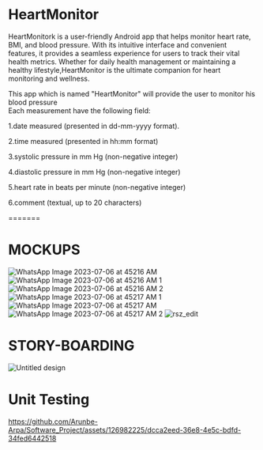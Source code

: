 
# HeartMonitor

HeartMonitork is a user-friendly Android app that helps monitor heart rate, BMI, and blood pressure. With its intuitive interface and convenient features, it provides a seamless experience for users to track their vital health metrics. Whether for daily health management or maintaining a healthy lifestyle,HeartMonitor is the ultimate companion for heart monitoring and wellness.


This app which is named "HeartMonitor" will provide the user to monitor his blood pressure              
Each measurement have the following field:                        

1.date measured (presented in dd-mm-yyyy format).                                                                                                                     

2.time measured (presented in hh:mm format)

3.systolic pressure in mm Hg (non-negative integer)

4.diastolic pressure in mm Hg (non-negative integer)

5.heart rate in beats per minute (non-negative integer)

6.comment (textual, up to 20 characters)

=======
# MOCKUPS

![WhatsApp Image 2023-07-06 at 45216 AM](https://github.com/Arunbe-Arpa/Software_Project/assets/126982225/7ce84523-fc11-48d7-943b-9e577848ab76)
![WhatsApp Image 2023-07-06 at 45216 AM 1](https://github.com/Arunbe-Arpa/Software_Project/assets/126982225/69280ec1-508f-460f-8ead-e5263efe7166)
![WhatsApp Image 2023-07-06 at 45216 AM 2](https://github.com/Arunbe-Arpa/Software_Project/assets/126982225/d3ffe406-80f7-4540-8243-195235fc7588)
![WhatsApp Image 2023-07-06 at 45217 AM 1](https://github.com/Arunbe-Arpa/Software_Project/assets/126982225/546e1b58-6449-475e-bc65-4af981d2d88c)
![WhatsApp Image 2023-07-06 at 45217 AM](https://github.com/Arunbe-Arpa/Software_Project/assets/126982225/8a515b0a-9d3a-42fb-ba6e-3807e7e37394)
![WhatsApp Image 2023-07-06 at 45217 AM 2](https://github.com/Arunbe-Arpa/Software_Project/assets/126982225/a46fcba9-f84a-41ff-9bc2-cfa4f74e226d)
![rsz_edit](https://github.com/Arunbe-Arpa/Software_Project/assets/126982225/e564668c-fe8e-45fa-afcb-7eb6c9d129c4)

# STORY-BOARDING
![Untitled design](https://github.com/Arunbe-Arpa/Software_Project/assets/126982225/dc78c2a4-22b6-4117-accf-f3e24d6a5439)

# Unit Testing

https://github.com/Arunbe-Arpa/Software_Project/assets/126982225/dcca2eed-36e8-4e5c-bdfd-34fed6442518




